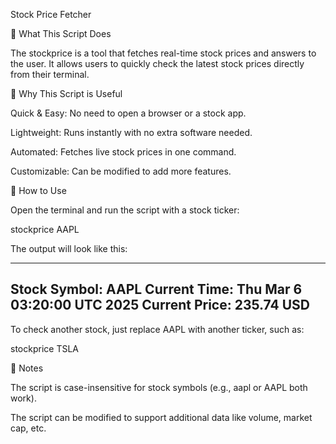 Stock Price Fetcher

📌 What This Script Does

The stockprice is a tool that fetches real-time stock prices and answers to the user. It allows users to quickly check the latest stock prices directly from their terminal.

📌 Why This Script is Useful

Quick & Easy: No need to open a browser or a stock app.

Lightweight: Runs instantly with no extra software needed.

Automated: Fetches live stock prices in one command.

Customizable: Can be modified to add more features.

📌 How to Use

Open the terminal and run the script with a stock ticker:

stockprice AAPL

The output will look like this:

-----------------------------------
Stock Symbol: AAPL
Current Time: Thu Mar 6 03:20:00 UTC 2025
Current Price: 235.74 USD
-----------------------------------

To check another stock, just replace AAPL with another ticker, such as:

stockprice TSLA


📌 Notes

The script is case-insensitive for stock symbols (e.g., aapl or AAPL both work).

The script can be modified to support additional data like volume, market cap, etc.
